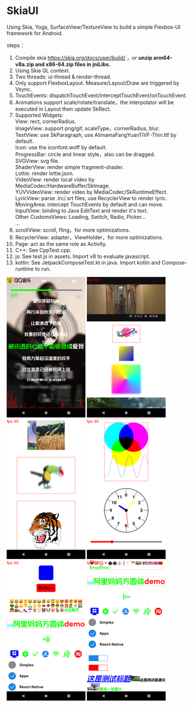 # SkiaUI

Using Skia, Yoga, SurfaceView/TextureView to build a simple Flexbox-UI framework for Android.

steps：

1. Compile skia https://skia.org/docs/user/build/ ，or **unzip arm64-v8a.zip and x86-64.zip files in jniLibs.**
2. Using Skia GL context.
3. Two threads: ui-thread & render-thread.
4. Only support FlexboxLayout. Measure/Layout/Draw are triggered by Vsync.
5. TouchEvents: dispatchTouchEvent/interceptTouchEvent/onTouchEvent.
6. Animations support scale/rotate/translate，the interpolator will be executed in Layout then update SkRect.
7. Supported Widgets:   
   View: rect, cornerRadius.  
   ImageView: support png/gif, scaleType，cornerRadius, blur.  
   TextView: use SkParagraph, use AlimamaFangYuanTiVF-Thin.ttf by default.  
   Icon: use the iconfont.woff by default.  
   ProgressBar: circle and linear style，also can be dragged.  
   SVGView: svg file.  
   ShaderView: render simple fragment-shader.  
   Lottie: render lottie.json.  
   VideoView: render local video by MediaCodec/HardwareBuffer/SkImage.  
   YUVVideoView: render video by MediaCodec/SkRuntimeEffect.  
   LyricView: parse .lrc/.srt files, use RecyclerView to render lyric.  
   MovingArea: intercept TouchEvents by default and can move.  
   InputView: binding to Java EditText and render it's text.  
   Other CustomsViews: Loading, Switch, Radio, Picker...  
   ...
8. scrollView: scroll, fling，for more optimizations.
9. RecyclerView: adapter，ViewHolder，for more optimizations.
10. Page: act as the same role as Activity.
11. C++: See CppTest.cpp. 
12. js: See test.js in assets. Import v8 to evaluate javascript. 
13. kotlin: See JetpackComposeTest.kt in java. Import kotlin and Compose-runtime to run. 

![image](https://github.com/tanpuer/SkiaUI2/blob/main/app/example.png)
![image](https://github.com/tanpuer/SkiaUI2/blob/main/app/example1.png)
![image](https://github.com/tanpuer/SkiaUI2/blob/main/app/example2.png)
![image](https://github.com/tanpuer/SkiaUI2/blob/main/app/example3.png)
![image](https://github.com/tanpuer/SkiaUI2/blob/main/app/example4.png)
![image](https://github.com/tanpuer/SkiaUI2/blob/main/app/example5.png)